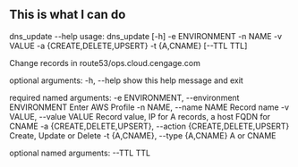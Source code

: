 ## This is what I can do

dns_update --help
 usage: dns_update [-h] -e ENVIRONMENT -n NAME -v VALUE -a
                  {CREATE,DELETE,UPSERT} -t {A,CNAME} [--TTL TTL]

 Change records in route53/ops.cloud.cengage.com

 optional arguments:
  -h, --help            show this help message and exit

 required named arguments:
  -e ENVIRONMENT, --environment ENVIRONMENT
                        Enter AWS Profile
  -n NAME, --name NAME  Record name
  -v VALUE, --value VALUE
                        Record value, IP for A records, a host FQDN for CNAME
  -a {CREATE,DELETE,UPSERT}, --action {CREATE,DELETE,UPSERT}
                        Create, Update or Delete
  -t {A,CNAME}, --type {A,CNAME}
                        A or CNAME

 optional named arguments:
  --TTL TTL
